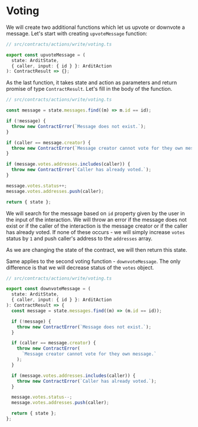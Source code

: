 # Voting

We will create two additional functions which let us upvote or downvote a message. Let's start with creating `upvoteMessage` function:

```ts
// src/contracts/actions/write/voting.ts

export const upvoteMessage = (
  state: ArditState,
  { caller, input: { id } }: ArditAction
): ContractResult => {};
```

As the last function, it takes state and action as parameters and return promise of type `ContractResult`. Let's fill in the body of the function.

```ts
// src/contracts/actions/write/voting.ts

const message = state.messages.find((m) => m.id == id);

if (!message) {
  throw new ContractError(`Message does not exist.`);
}

if (caller == message.creator) {
  throw new ContractError(`Message creator cannot vote for they own message.`);
}

if (message.votes.addresses.includes(caller)) {
  throw new ContractError(`Caller has already voted.`);
}

message.votes.status++;
message.votes.addresses.push(caller);

return { state };
```

We will search for the message based on `id` property given by the user in the input of the interaction. We will throw an error if the message does not exist or if the caller of the interaction is the message creator or if the caller has already voted. If none of these occurs - we will simply increase `votes` status by `1` and push caller's address to the `addresses` array.

As we are changing the state of the contract, we will then return this state.

Same applies to the second voting function - `downvoteMessage`. The only difference is that we will decrease status of the `votes` object.

```ts
// src/contracts/actions/write/voting.ts

export const downvoteMessage = (
  state: ArditState,
  { caller, input: { id } }: ArditAction
): ContractResult => {
  const message = state.messages.find((m) => (m.id == id));

  if (!message) {
    throw new ContractError(`Message does not exist.`);
  }

  if (caller == message.creator) {
    throw new ContractError(
      `Message creator cannot vote for they own message.`
    );
  }

  if (message.votes.addresses.includes(caller)) {
    throw new ContractError(`Caller has already voted.`);
  }

  message.votes.status--;
  message.votes.addresses.push(caller);

  return { state };
};
```
